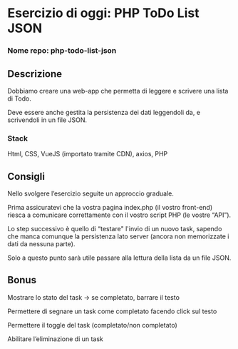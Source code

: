 # Esercizio di oggi: PHP ToDo List JSON

### Nome repo: php-todo-list-json

## Descrizione

Dobbiamo creare una web-app che permetta di leggere e scrivere una lista di Todo.

Deve essere anche gestita la persistenza dei dati leggendoli da, e scrivendoli in un file JSON.

### Stack

Html, CSS, VueJS (importato tramite CDN), axios, PHP

## Consigli

Nello svolgere l’esercizio seguite un approccio graduale.

Prima assicuratevi che la vostra pagina index.php (il vostro front-end) riesca a comunicare correttamente con il vostro script PHP (le vostre “API”).

Lo step successivo è quello di “testare" l'invio di un nuovo task, sapendo che manca comunque la persistenza lato server (ancora non memorizzate i dati da nessuna parte).

Solo a questo punto sarà utile passare alla lettura della lista da un file JSON.

## Bonus

Mostrare lo stato del task → se completato, barrare il testo

Permettere di segnare un task come completato facendo click sul testo

Permettere il toggle del task (completato/non completato)

Abilitare l’eliminazione di un task
